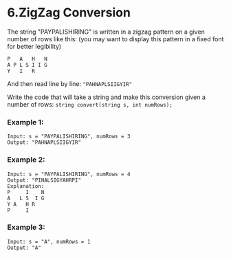 # 6.ZigZag Conversion
The string "PAYPALISHIRING" is written in a zigzag pattern on a given number of rows like this: (you may want to display this pattern in a fixed font for better legibility)
``` 
P   A   H   N
A P L S I I G
Y   I   R
```
And then read line by line: ```"PAHNAPLSIIGYIR" ```

Write the code that will take a string and make this conversion given a number of rows:
```string convert(string s, int numRows); ```

### Example 1:
``` 
Input: s = "PAYPALISHIRING", numRows = 3
Output: "PAHNAPLSIIGYIR"
```
### Example 2:
``` 
Input: s = "PAYPALISHIRING", numRows = 4
Output: "PINALSIGYAHRPI"
Explanation:
P     I    N
A   L S  I G
Y A   H R
P     I
```
### Example 3:
``` 
Input: s = "A", numRows = 1
Output: "A"

```